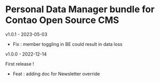 Personal Data Manager bundle for Contao Open Source CMS
======================
v1.0.1 - 2023-05-03

- Fix : member toggling in BE could result in data loss

v1.0.0 - 2022-12-14

First release !

- Feat : adding doc for Newsletter override